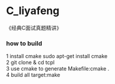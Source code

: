 # C_liyafeng
《经典C面试真题精讲》



### how to build
1 install cmake sudo apt-get install cmake  
2 git clone & cd tcpl  
3 use cmake to generate Makefile:cmake .  
4 build all target:make  

